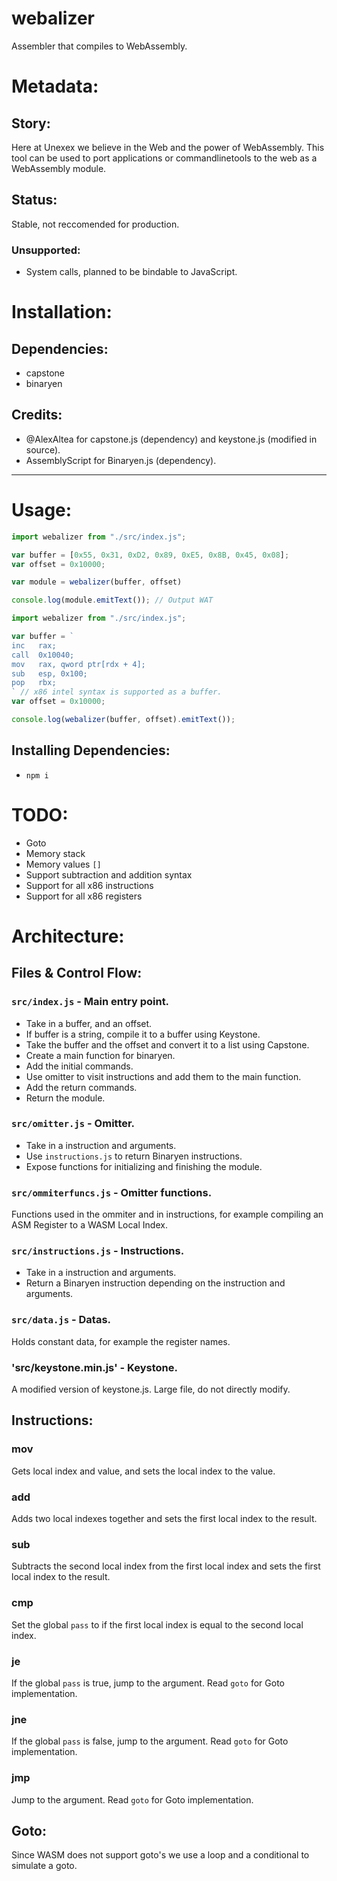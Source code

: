 # webalizer
Assembler that compiles to WebAssembly.
# Metadata:
## Story:
Here at Unexex we believe in the Web and the power of WebAssembly. This tool can be used to port applications or commandlinetools to the web as a WebAssembly module.
## Status:
Stable, not reccomended for production.
### Unsupported:
- System calls, planned to be bindable to JavaScript.
# Installation:
## Dependencies:
- capstone
- binaryen
## Credits:
- @AlexAltea for capstone.js (dependency) and keystone.js (modified in source).
- AssemblyScript for Binaryen.js (dependency).
***
# Usage:
```js
import webalizer from "./src/index.js";

var buffer = [0x55, 0x31, 0xD2, 0x89, 0xE5, 0x8B, 0x45, 0x08];
var offset = 0x10000;

var module = webalizer(buffer, offset)

console.log(module.emitText()); // Output WAT
```
```js
import webalizer from "./src/index.js";

var buffer = `
inc   rax;
call  0x10040;
mov   rax, qword ptr[rdx + 4];
sub   esp, 0x100;
pop   rbx;
` // x86 intel syntax is supported as a buffer.
var offset = 0x10000;

console.log(webalizer(buffer, offset).emitText());
```

## Installing Dependencies:
- `npm i`
# TODO:
- Goto
- Memory stack
- Memory values `[]`
- Support subtraction and addition syntax
- Support for all x86 instructions
- Support for all x86 registers

# Architecture:
## Files & Control Flow:
### `src/index.js` - Main entry point.
- Take in a buffer, and an offset.
- If buffer is a string, compile it to a buffer using Keystone.
- Take the buffer and the offset and convert it to a list using Capstone.
- Create a main function for binaryen.
- Add the initial commands.
- Use omitter to visit instructions and add them to the main function.
- Add the return commands.
- Return the module.
### `src/omitter.js` - Omitter.
- Take in a instruction and arguments.
- Use `instructions.js` to return Binaryen instructions.
- Expose functions for initializing and finishing the module.
### `src/ommiterfuncs.js` - Omitter functions.
Functions used in the ommiter and in instructions, for example compiling an ASM Register to a WASM Local Index.
### `src/instructions.js` - Instructions.
- Take in a instruction and arguments.
- Return a Binaryen instruction depending on the instruction and arguments.
### `src/data.js` - Datas.
Holds constant data, for example the register names.
### 'src/keystone.min.js' - Keystone.
A modified version of keystone.js. Large file, do not directly modify.

## Instructions:
### mov
Gets local index and value, and sets the local index to the value.
### add
Adds two local indexes together and sets the first local index to the result.
### sub
Subtracts the second local index from the first local index and sets the first local index to the result.
### cmp
Set the global `pass` to if the first local index is equal to the second local index.
### je
If the global `pass` is true, jump to the argument. Read `goto` for Goto implementation.
### jne
If the global `pass` is false, jump to the argument. Read `goto` for Goto implementation.
### jmp
Jump to the argument. Read `goto` for Goto implementation.

## Goto:
Since WASM does not support goto's we use a loop and a conditional to simulate a goto.